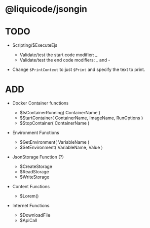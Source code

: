 # @liquicode/jsongin


# TODO

- Scripting/$ExecuteEjs
	- Validate/test the start code modifier: _
	- Validate/test the end code modifiers: _ and -

- Change `$PrintContext` to just `$Print` and specify the text to print.


# ADD

- Docker Container functions
	- $IsContainerRunning( ContainerName )
	- $StartContainer( ContainerName, ImageName, RunOptions )
	- $StopContainer( ContainerName )

- Environment Functions
	- $GetEnvironment( VariableName )
	- $SetEnvironment( VariableName, Value )

- JsonStorage Function (?)
	- $CreateStorage
	- $ReadStorage
	- $WriteStorage

- Content Functions
	- $Lorem()

- Internet Functions
	- $DownloadFile
	- $ApiCall
